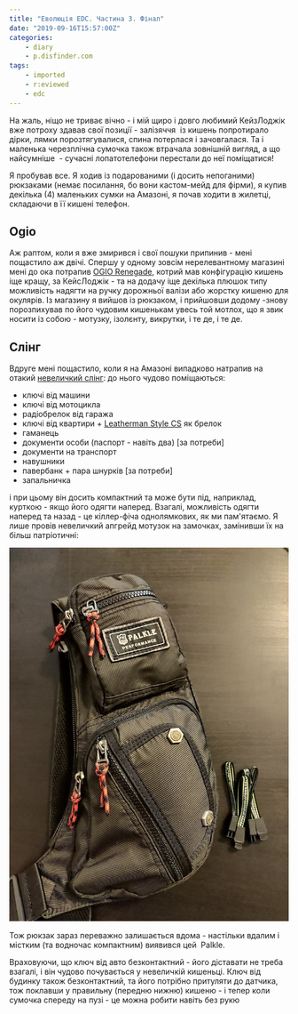 ```yaml
---
title: "Еволюція EDC. Частина 3. Фінал"
date: "2019-09-16T15:57:00Z"
categories:
    - diary
    - p.disfinder.com
tags:
    - imported
    - r:eviewed
    - edc
---
```

На жаль, ніщо не триває вічно - і мій щиро і довго любимий КейзЛоджік вже потроху здавав свої позиції - залізяччя  із кишень попротирало дірки, лямки порозтягувалися, спина потерлася і зачовгалася. Та і маленька черезплічна сумочка також втрачала зовнішній вигляд, а що найсумніше  - сучасні лопатотелефони перестали до неї поміщатися!
<!--more-->

Я пробував все. Я ходив із подарованими (і досить непоганими) рюкзаками (немає посилання, бо вони кастом-мейд для фірми), я купив декілька (4) маленьких сумки на Амазоні, я почав ходити в жилетці, складаючи в її кишені телефон.

## Ogio

Аж раптом, коли я вже змирився і свої пошуки припинив - мені пощастило аж двічі. Спершу у одному зовсім нерелевантному магазині мені до ока потрапив [OGIO Renegade](https://www.ogio.com/backpacks/renegade-rss-laptop-backpack/spr4704948.html), котрий мав конфігурацію кишень іще кращу, за КейсЛоджік - та на додачу іще декілька плюшок типу можливість надягти на ручку дорожньої валізи або жорстку кишеню для окулярів. Із магазину я вийшов із рюкзаком, і прийшовши додому -знову порозпихував по його чудовим кишенькам увесь той мотлох, що я звик носити із собою - мотузку, ізолєнту, викрутки, і те де, і те де.

## Слінг

Вдруге мені пощастило, коли я на Амазоні випадково натрапив на отакий [невеличкий слінг](https://www.amazon.com/gp/product/B07GWX7PXS/ref=ppx_yo_dt_b_asin_title_o06_s02?ie=UTF8&psc=1): до нього чудово поміщаються:

* ключі від машини
* ключі від мотоцикла
* радіобрелок від гаража
* ключі від квартири + [Leatherman Style CS](https://www.leatherman.com/style-cs-24.html) як брелок
* гаманець
* документи особи (паспорт - навіть два) [за потреби]
* документи на транспорт
* навушники
* павербанк + пара шнурків [за потреби]
* запальничка

і при цьому він досить компактний та може бути під, наприклад, курткою - якщо його одягти наперед. Взагалі, можливість одягти наперед та назад - це кіллер-фіча однолямкових, як ми пам'ятаємо. Я лише провів невеличкий апгрейд мотузок на замочках, замінивши їх на більш патріотичні:

![alt text](image.png)

Тож рюкзак зараз переважно залишається вдома - настільки вдалим і містким (та водночас компактним) виявився цей  Palkle.

Враховуючи, що ключ від авто безконтактний - його діставати не треба взагалі, і він чудово почувається у невеличкій кишеньці. Ключ від будинку також безконтактний, та його потрібно притуляти до датчика, тож поклавши у правильну (передню нижню) кишеню - і тепер коли сумочка спереду на пузі - це можна робити навіть без рукю

